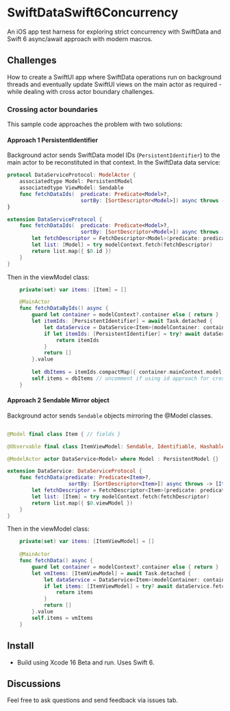 # SwiftDataSwift6Concurrency

An iOS app test harness for exploring strict concurrency with SwiftData and Swift 6 async/await approach with modern macros. 

## Challenges

How to create a SwiftUI app where SwiftData operations run on background threads and eventually update SwiftUI views on the main actor as required - while dealing with cross actor boundary challenges.

### Crossing actor boundaries
This sample code approaches the problem with two solutions:

#### Approach 1 PersistentIdentifier
Background actor sends SwiftData model IDs (`PersistentIdentifier`) to the main actor to be reconstituted in that context. 
In the SwiftData data service:

```swift
protocol DataServiceProtocol: ModelActor {
    associatedtype Model: PersistentModel
    associatedtype ViewModel: Sendable
    func fetchDataIds(  predicate: Predicate<Model>?, 
                        sortBy: [SortDescriptor<Model>]) async throws -> [PersistentIdentifier]
}

extension DataServiceProtocol {
    func fetchDataIds(  predicate: Predicate<Model>?, 
                        sortBy: [SortDescriptor<Model>]) async throws -> [PersistentIdentifier] {
        let fetchDescriptor = FetchDescriptor<Model>(predicate: predicate, sortBy: sortBy)
        let list: [Model] = try modelContext.fetch(fetchDescriptor)
        return list.map({ $0.id })
    }
}
```

Then in the viewModel class:
```swift
    private(set) var items: [Item] = []

    @MainActor
    func fetchDataByIds() async {
        guard let container = modelContext?.container else { return }
        let itemIds: [PersistentIdentifier] = await Task.detached {
            let dataService = DataService<Item>(modelContainer: container)
            if let itemIds: [PersistentIdentifier] = try? await dataService.fetchDataIds(predicate: nil, sortBy: [SortDescriptor(\.timestamp)]) {
                return itemIds
            }
            return []
        }.value
        
        let dbItems = itemIds.compactMap({ container.mainContext.model(for: $0) as? Item })
        self.items = dbItems // uncomment if using id approach for cross-boundary sending
    }
```

#### Approach 2 Sendable Mirror object
Background actor sends `Sendable` objects mirroring the @Model classes.  

```swift

@Model final class Item { // fields }

@Observable final class ItemViewModel: Sendable, Identifiable, Hashable { // same fields } 

@ModelActor actor DataService<Model> where Model : PersistentModel {}

extension DataService: DataServiceProtocol {
    func fetchData(predicate: Predicate<Item>?, 
                    sortBy: [SortDescriptor<Item>]) async throws -> [ItemViewModel] {
        let fetchDescriptor = FetchDescriptor<Item>(predicate: predicate, sortBy: sortBy)
        let list: [Item] = try modelContext.fetch(fetchDescriptor)
        return list.map({ $0.viewModel })
    }
}
```

Then in the viewModel class:
```swift
    private(set) var items: [ItemViewModel] = []
    
    @MainActor
    func fetchData() async {
        guard let container = modelContext?.container else { return }
        let vmItems: [ItemViewModel] = await Task.detached {
            let dataService = DataService<Item>(modelContainer: container)
            if let items: [ItemViewModel] = try? await dataService.fetchData(predicate: nil, sortBy: [SortDescriptor(\.timestamp)]) {
                return items
            }
            return []
        }.value        
        self.items = vmItems
    }
```

## Install
- Build using Xcode 16 Beta and run. Uses Swift 6.

## Discussions
Feel free to ask questions and send feedback via issues tab.
